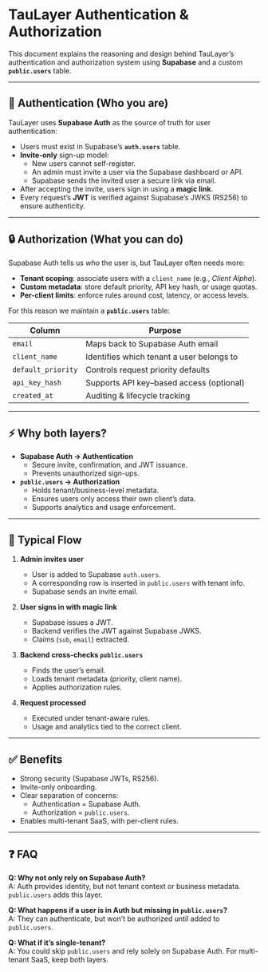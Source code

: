 # TauLayer Authentication & Authorization

This document explains the reasoning and design behind TauLayer’s authentication and authorization system using **Supabase** and a custom **`public.users`** table.

---

## 🔑 Authentication (Who you are)

TauLayer uses **Supabase Auth** as the source of truth for user authentication:

- Users must exist in Supabase’s **`auth.users`** table.
- **Invite-only** sign-up model:
  - New users cannot self-register.
  - An admin must invite a user via the Supabase dashboard or API.
  - Supabase sends the invited user a secure link via email.
- After accepting the invite, users sign in using a **magic link**.
- Every request’s **JWT** is verified against Supabase’s JWKS (RS256) to ensure authenticity.

---

## 🔒 Authorization (What you can do)

Supabase Auth tells us *who* the user is, but TauLayer often needs more:

- **Tenant scoping**: associate users with a `client_name` (e.g., *Client Alpha*).
- **Custom metadata**: store default priority, API key hash, or usage quotas.
- **Per-client limits**: enforce rules around cost, latency, or access levels.

For this reason we maintain a **`public.users`** table:

| Column            | Purpose                                    |
|-------------------|--------------------------------------------|
| `email`           | Maps back to Supabase Auth email           |
| `client_name`     | Identifies which tenant a user belongs to  |
| `default_priority`| Controls request priority defaults         |
| `api_key_hash`    | Supports API key–based access (optional)   |
| `created_at`      | Auditing & lifecycle tracking              |

---

## ⚡ Why both layers?

- **Supabase Auth → Authentication**
  - Secure invite, confirmation, and JWT issuance.
  - Prevents unauthorized sign-ups.
- **`public.users` → Authorization**
  - Holds tenant/business-level metadata.
  - Ensures users only access their own client’s data.
  - Supports analytics and usage enforcement.

---

## 🚀 Typical Flow

1. **Admin invites user**
   - User is added to Supabase `auth.users`.
   - A corresponding row is inserted in `public.users` with tenant info.
   - Supabase sends an invite email.

2. **User signs in with magic link**
   - Supabase issues a JWT.
   - Backend verifies the JWT against Supabase JWKS.
   - Claims (`sub`, `email`) extracted.

3. **Backend cross-checks `public.users`**
   - Finds the user’s email.
   - Loads tenant metadata (priority, client name).
   - Applies authorization rules.

4. **Request processed**
   - Executed under tenant-aware rules.
   - Usage and analytics tied to the correct client.

---

## ✅ Benefits

- Strong security (Supabase JWTs, RS256).
- Invite-only onboarding.
- Clear separation of concerns:
  - Authentication = Supabase Auth.
  - Authorization = `public.users`.
- Enables multi-tenant SaaS, with per-client rules.

---

## ❓ FAQ

**Q: Why not only rely on Supabase Auth?**  
A: Auth provides identity, but not tenant context or business metadata. `public.users` adds this layer.

**Q: What happens if a user is in Auth but missing in `public.users`?**  
A: They can authenticate, but won’t be authorized until added to `public.users`.

**Q: What if it’s single-tenant?**  
A: You could skip `public.users` and rely solely on Supabase Auth. For multi-tenant SaaS, keep both layers.
